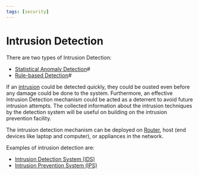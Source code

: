```yaml
---
tags: [security]
---
```


# Intrusion Detection

There are two types of Intrusion Detection:
- [Statistical Anomaly Detection](202301031041.md)#
- [Rule-based Detection](202301031044.md)#

If an [intrusion](202301021642.md) could be detected quickly, they could be
ousted even before any damage could be done to the system. Furthermore, an
effective Intrusion Detection mechanism could be acted as a deterrent to avoid
future intrusion attempts. The collected information about the intrusion
techniques by the detection system will be useful on building on the intrusion
prevention facility.

The intrusion detection mechanism can be deployed on [Router](202207061800.md),
host (end devices like laptop and computer), or appliances in the network.

Examples of intrusion detection are:
- [Intrusion Detection System (IDS)](202303081739.md)
- [Intrusion Prevention System (IPS)](202303081744.md)
